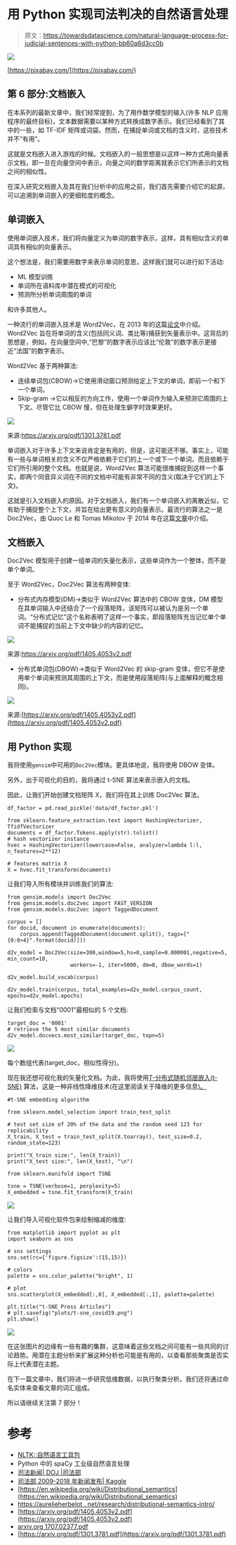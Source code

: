 # 用 Python 实现司法判决的自然语言处理

> 原文：<https://towardsdatascience.com/natural-language-process-for-judicial-sentences-with-python-bb60a6d3cc0b>

![](img/a672adc5bf31df2e710172a35efb40c1.png)

[https://pixabay.com/](https://pixabay.com/)

## 第 6 部分:文档嵌入

在本系列的最新文章中，我们经常提到，为了用作数学模型的输入(许多 NLP 应用程序的最终目标)，文本数据需要以某种方式转换成数字表示。我们已经看到了其中的一些，如 TF-IDF 矩阵或词袋。然而，在捕捉单词或文档的含义时，这些技术并不“有用”。

这就是文档嵌入进入游戏的时候。文档嵌入的一般思想是以这样一种方式用向量表示文档，即一旦在向量空间中表示，向量之间的数学距离就表示它们所表示的文档之间的相似性。

在深入研究文档嵌入及其在我们分析中的应用之前，我们首先需要介绍它的起源，可以追溯到单词嵌入的更细粒度的概念。

## 单词嵌入

使用单词嵌入技术，我们将向量定义为单词的数字表示，这样，具有相似含义的单词具有相似的向量表示。

这个想法是，我们需要用数字来表示单词的意思，这样我们就可以进行如下活动:

*   ML 模型训练
*   单词所在语料库中潜在模式的可视化
*   预测所分析单词周围的单词

和许多其他人。

一种流行的单词嵌入技术是 Word2Vec，在 2013 年的这篇[论文](https://arxiv.org/pdf/1301.3781.pdf)中介绍。Word2Vec 旨在将单词的含义(包括同义词、类比等)捕获到矢量表示中。这背后的思想是，例如，在向量空间中,“巴黎”的数字表示应该比“伦敦”的数字表示更接近“法国”的数字表示。

Word2Vec 基于两种算法:

*   连续单词包(CBOW)→它使用滑动窗口预测给定上下文的单词，即前一个和下一个单词。
*   Skip-gram →它以相反的方向工作，使用一个单词作为输入来预测它周围的上下文。尽管它比 CBOW 慢，但在处理生僻字时效果更好。

![](img/41b39b2c69b02d8bed4dd0c904b6cb17.png)

来源:https://arxiv.org/pdf/1301.3781.pdf

单词嵌入对于许多上下文来说肯定是有用的，但是，这可能还不够。事实上，可能有一些与单词相关的含义不仅严格依赖于它们的上一个或下一个单词，而且依赖于它们所引用的整个文档。也就是说，Word2Vec 算法可能很难捕捉到这样一个事实，即两个同音异义词在不同的文档中可能有非常不同的含义(取决于它们的上下文)。

这就是引入文档嵌入的原因。对于文档嵌入，我们有一个单词嵌入的离散近似，它有助于捕捉整个上下文，并旨在给出更有意义的向量表示。最流行的算法之一是 Doc2Vec，由 Quoc Le 和 Tomas Mikolov 于 2014 年在这篇[文章](https://arxiv.org/pdf/1405.4053.pdf)中介绍。

## 文档嵌入

Doc2Vec 模型用于创建一组单词的矢量化表示，这些单词作为一个整体，而不是单个单词。

至于 Word2Vec，Doc2Vec 算法有两种变体:

*   分布式内存模型(DM)→类似于 Word2Vec 算法中的 CBOW 变体，DM 模型在其单词输入中还结合了一个段落矩阵，该矩阵可以被认为是另一个单词。“分布式记忆”这个名称表明了这样一个事实，即段落矩阵充当记忆单个单词不能捕捉的当前上下文中缺少的内容的记忆。

![](img/f69cec99e0896b670bc7c026c43123ee.png)

来源:https://arxiv.org/pdf/1405.4053v2.pdf

*   分布式单词包(DBOW)→类似于 Word2Vec 的 skip-gram 变体，但它不是使用单个单词来预测其周围的上下文，而是使用段落矩阵(与上面解释的概念相同)。

![](img/8f6136f4d246ee342cf85263d9f2c599.png)

来源:[https://arxiv.org/pdf/1405.4053v2.pdf](https://arxiv.org/pdf/1405.4053v2.pdf)

## 用 Python 实现

我将使用`gensim`中可用的`Doc2Vec`模块。更具体地说，我将使用 DBOW 变体。

另外，出于可视化的目的，我将通过 t-SNE 算法来表示嵌入的文档。

因此，让我们开始创建文档矩阵 X，我们将在其上训练 Doc2Vec 算法。

```
df_factor = pd.read_pickle('data/df_factor.pkl')

from sklearn.feature_extraction.text import HashingVectorizer, TfidfVectorizer
documents = df_factor.Tokens.apply(str).tolist()
# hash vectorizer instance
hvec = HashingVectorizer(lowercase=False, analyzer=lambda l:l, n_features=2**12)

# features matrix X
X = hvec.fit_transform(documents)
```

让我们导入所有模块并训练我们的算法:

```
from gensim.models import Doc2Vec
from gensim.models.doc2vec import FAST_VERSION
from gensim.models.doc2vec import TaggedDocument

corpus = []
for docid, document in enumerate(documents):
    corpus.append(TaggedDocument(document.split(), tags=["{0:0>4}".format(docid)]))

d2v_model = Doc2Vec(size=300,window=5,hs=0,sample=0.000001,negative=5, min_count=10, 
                    workers=-1, iter=5000, dm=0, dbow_words=1)

d2v_model.build_vocab(corpus)

d2v_model.train(corpus, total_examples=d2v_model.corpus_count, epochs=d2v_model.epochs)
```

让我们检索与文档“0001”最相似的 5 个文档:

```
target_doc = '0001'
# retrieve the 5 most similar documents
d2v_model.docvecs.most_similar(target_doc, topn=5)
```

![](img/bf2b581df9c6d192ef491e9383020b89.png)

每个数组代表(target_doc，相似性得分)。

现在我还想可视化我的矢量化文档。为此，我将使用[T-分布式随机邻居嵌入(t-SNE)](https://www.analyticsvidhya.com/blog/2017/01/t-sne-implementation-r-python/) 算法，这是一种非线性降维技术(在这里阅读关于降维的更多信息[)。](https://medium.com/towards-data-science/understanding-the-link-between-pca-and-eigenvectors-468435649d57)

```
#t-SNE embedding algorithm

from sklearn.model_selection import train_test_split

# test set size of 20% of the data and the random seed 123 for replicability
X_train, X_test = train_test_split(X.toarray(), test_size=0.2, random_state=123)

print("X_train size:", len(X_train))
print("X_test size:", len(X_test), "\n")

from sklearn.manifold import TSNE

tsne = TSNE(verbose=1, perplexity=5)
X_embedded = tsne.fit_transform(X_train)
```

![](img/3ec154dd3c7106f31f6e6f7be6e99971.png)

让我们导入可视化软件包来绘制缩减的维度:

```
from matplotlib import pyplot as plt
import seaborn as sns

# sns settings
sns.set(rc={'figure.figsize':(15,15)})

# colors
palette = sns.color_palette("bright", 1)

# plot
sns.scatterplot(X_embedded[:,0], X_embedded[:,1], palette=palette)

plt.title("t-SNE Press Articles")
# plt.savefig("plots/t-sne_covid19.png")
plt.show()
```

![](img/fdaf656a91a781c4aa2977c8121cd0bd.png)

在这张图片的边缘有一些有趣的集群，这意味着这些文档之间可能有一些共同的讨论趋势。用潜在主题分析来扩展这种分析也可能是有用的，以查看那些聚类是否实际上代表潜在主题。

在下一篇文章中，我们将进一步研究低维数据，以执行聚类分析。我们还将通过命名实体来查看文章的词汇组成。

所以请继续关注第 7 部分！

# 参考

*   [NLTK::自然语言工具包](https://www.nltk.org/)
*   Python 中的 spaCy 工业级自然语言处理
*   [司法新闻| DOJ |司法部](https://www.justice.gov/news)
*   [司法部 2009-2018 年新闻发布| Kaggle](https://www.kaggle.com/datasets/jbencina/department-of-justice-20092018-press-releases)
*   [https://en.wikipedia.org/wiki/Distributional_semantics](https://en.wikipedia.org/wiki/Distributional_semantics)
*   [https://aurelieherbelot . net/research/distributional-semantics-intro/](https://aurelieherbelot.net/research/distributional-semantics-intro/)
*   [https://arxiv.org/pdf/1405.4053v2.pdf](https://arxiv.org/pdf/1405.4053v2.pdf)
*   [arxiv.org 1707.02377.pdf](https://arxiv.org/pdf/1707.02377.pdf)
*   [https://arxiv.org/pdf/1301.3781.pdf](https://arxiv.org/pdf/1301.3781.pdf)